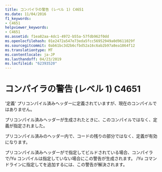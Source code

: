 ```yaml
---
title: コンパイラの警告 (レベル 1) C4651
ms.date: 11/04/2016
f1_keywords:
- C4651
helpviewer_keywords:
- C4651
ms.assetid: f1ea82aa-4dc1-4972-b55a-57fdb962f0dd
ms.openlocfilehash: 01e2472a547e73eda5fcc56952949a0d9611029f
ms.sourcegitcommit: 0ab61bc3d2b6cfbd52a16c6ab2b97a8ea1864f12
ms.translationtype: MT
ms.contentlocale: ja-JP
ms.lasthandoff: 04/23/2019
ms.locfileid: "62393520"
---
```

# <a name="compiler-warning-level-1-c4651"></a>コンパイラの警告 (レベル 1) C4651

'定義' プリコンパイル済みヘッダーに定義されていますが、現在のコンパイルではありません。

プリコンパイル済みヘッダーが生成されたときに、このコンパイルではなく、定義が指定されました。

プリコンパイル済みのヘッダー内で、コードの残りの部分ではなく、定義が有効になります。

プリコンパイル済みヘッダーがで指定してビルドされている場合、コンパイラで/Yu コンパイルは指定していない場合にこの警告が生成されます。  /Yu コマンドラインに指定してを追加するには、この警告が解決されます。
